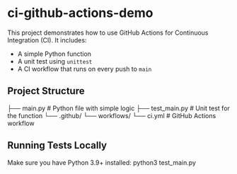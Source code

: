 # ci-github-actions-demo
This project demonstrates how to use GitHub Actions for Continuous Integration (CI).
It includes:
- A simple Python function
- A unit test using `unittest`
- A CI workflow that runs on every push to `main`

## Project Structure
├── main.py # Python file with simple logic
├── test_main.py # Unit test for the function
└── .github/
└── workflows/
└── ci.yml # GitHub Actions workflow

## Running Tests Locally
Make sure you have Python 3.9+ installed:
python3 test_main.py
